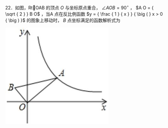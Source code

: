 22．如图，RtOAB 的顶点 $O$ 与坐标原点重合， $\angle A O B = 9 0 ^ { \circ }$ ， $A O = { \sqrt { 2 } } B O$ ，当A 点在反比例函数 $y = { \frac { 1 } { x } } { \big ( } x > 0 { \big ) }$ 的图象上移动时， $B$ 点坐标满足的函数解析式为

![](<../../qs_image_DB/专题1-4_一文搞定反比例函数7个模型，13类题型（解析版）_/c41d812e1ebd7607b51a61b7f746e6b6e7a535de781b60ba5ff15ec45d824c8b.jpg>)
